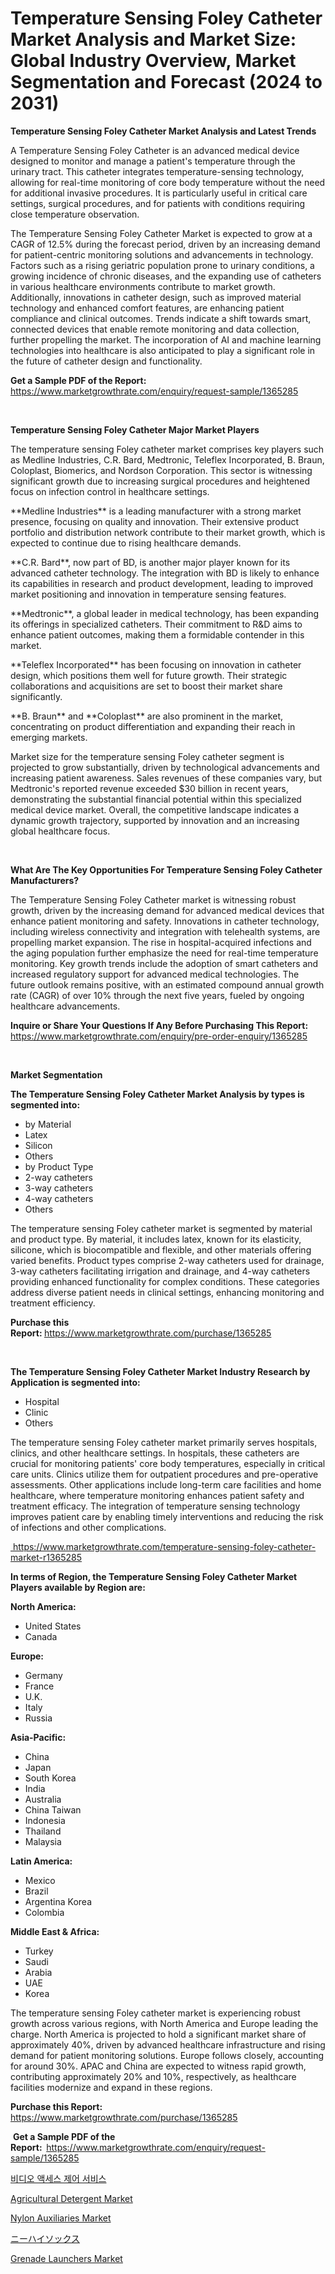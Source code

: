 <p><h1>Temperature Sensing Foley Catheter Market Analysis and Market Size: Global Industry Overview, Market Segmentation and Forecast (2024 to 2031)</h1></p><p><strong>Temperature Sensing Foley Catheter Market Analysis and Latest Trends</strong></p>
<p><p>A Temperature Sensing Foley Catheter is an advanced medical device designed to monitor and manage a patient's temperature through the urinary tract. This catheter integrates temperature-sensing technology, allowing for real-time monitoring of core body temperature without the need for additional invasive procedures. It is particularly useful in critical care settings, surgical procedures, and for patients with conditions requiring close temperature observation.</p><p>The Temperature Sensing Foley Catheter Market is expected to grow at a CAGR of 12.5% during the forecast period, driven by an increasing demand for patient-centric monitoring solutions and advancements in technology. Factors such as a rising geriatric population prone to urinary conditions, a growing incidence of chronic diseases, and the expanding use of catheters in various healthcare environments contribute to market growth. Additionally, innovations in catheter design, such as improved material technology and enhanced comfort features, are enhancing patient compliance and clinical outcomes. Trends indicate a shift towards smart, connected devices that enable remote monitoring and data collection, further propelling the market. The incorporation of AI and machine learning technologies into healthcare is also anticipated to play a significant role in the future of catheter design and functionality.</p></p>
<p><strong>Get a Sample PDF of the Report:&nbsp;</strong> <a href="https://www.marketgrowthrate.com/enquiry/request-sample/1365285">https://www.marketgrowthrate.com/enquiry/request-sample/1365285</a></p>
<p>&nbsp;</p>
<p><strong>Temperature Sensing Foley Catheter Major Market Players</strong></p>
<p><p>The temperature sensing Foley catheter market comprises key players such as Medline Industries, C.R. Bard, Medtronic, Teleflex Incorporated, B. Braun, Coloplast, Biomerics, and Nordson Corporation. This sector is witnessing significant growth due to increasing surgical procedures and heightened focus on infection control in healthcare settings.</p><p>**Medline Industries** is a leading manufacturer with a strong market presence, focusing on quality and innovation. Their extensive product portfolio and distribution network contribute to their market growth, which is expected to continue due to rising healthcare demands.</p><p>**C.R. Bard**, now part of BD, is another major player known for its advanced catheter technology. The integration with BD is likely to enhance its capabilities in research and product development, leading to improved market positioning and innovation in temperature sensing features.</p><p>**Medtronic**, a global leader in medical technology, has been expanding its offerings in specialized catheters. Their commitment to R&D aims to enhance patient outcomes, making them a formidable contender in this market.</p><p>**Teleflex Incorporated** has been focusing on innovation in catheter design, which positions them well for future growth. Their strategic collaborations and acquisitions are set to boost their market share significantly.</p><p>**B. Braun** and **Coloplast** are also prominent in the market, concentrating on product differentiation and expanding their reach in emerging markets. </p><p>Market size for the temperature sensing Foley catheter segment is projected to grow substantially, driven by technological advancements and increasing patient awareness. Sales revenues of these companies vary, but Medtronic's reported revenue exceeded $30 billion in recent years, demonstrating the substantial financial potential within this specialized medical device market. Overall, the competitive landscape indicates a dynamic growth trajectory, supported by innovation and an increasing global healthcare focus.</p></p>
<p>&nbsp;</p>
<p><strong>What Are The Key Opportunities For Temperature Sensing Foley Catheter Manufacturers?</strong></p>
<p><p>The Temperature Sensing Foley Catheter market is witnessing robust growth, driven by the increasing demand for advanced medical devices that enhance patient monitoring and safety. Innovations in catheter technology, including wireless connectivity and integration with telehealth systems, are propelling market expansion. The rise in hospital-acquired infections and the aging population further emphasize the need for real-time temperature monitoring. Key growth trends include the adoption of smart catheters and increased regulatory support for advanced medical technologies. The future outlook remains positive, with an estimated compound annual growth rate (CAGR) of over 10% through the next five years, fueled by ongoing healthcare advancements.</p></p>
<p><strong>Inquire or Share Your Questions If Any Before Purchasing This Report:</strong> <a href="https://www.marketgrowthrate.com/enquiry/pre-order-enquiry/1365285">https://www.marketgrowthrate.com/enquiry/pre-order-enquiry/1365285</a></p>
<p>&nbsp;</p>
<p><strong>Market Segmentation</strong></p>
<p><strong>The Temperature Sensing Foley Catheter Market Analysis by types is segmented into:</strong></p>
<p><ul><li>by Material</li><li>Latex</li><li>Silicon</li><li>Others</li><li>by Product Type</li><li>2-way catheters</li><li>3-way catheters</li><li>4-way catheters</li><li>Others</li></ul></p>
<p><p>The temperature sensing Foley catheter market is segmented by material and product type. By material, it includes latex, known for its elasticity, silicone, which is biocompatible and flexible, and other materials offering varied benefits. Product types comprise 2-way catheters used for drainage, 3-way catheters facilitating irrigation and drainage, and 4-way catheters providing enhanced functionality for complex conditions. These categories address diverse patient needs in clinical settings, enhancing monitoring and treatment efficiency.</p></p>
<p><strong>Purchase this Report:&nbsp;</strong><a href="https://www.marketgrowthrate.com/purchase/1365285">https://www.marketgrowthrate.com/purchase/1365285</a></p>
<p>&nbsp;</p>
<p><strong>The Temperature Sensing Foley Catheter Market Industry Research by Application is segmented into:</strong></p>
<p><ul><li>Hospital</li><li>Clinic</li><li>Others</li></ul></p>
<p><p>The temperature sensing Foley catheter market primarily serves hospitals, clinics, and other healthcare settings. In hospitals, these catheters are crucial for monitoring patients' core body temperatures, especially in critical care units. Clinics utilize them for outpatient procedures and pre-operative assessments. Other applications include long-term care facilities and home healthcare, where temperature monitoring enhances patient safety and treatment efficacy. The integration of temperature sensing technology improves patient care by enabling timely interventions and reducing the risk of infections and other complications.</p></p>
<p><a href="https://www.marketgrowthrate.com/temperature-sensing-foley-catheter-market-r1365285">&nbsp;https://www.marketgrowthrate.com/temperature-sensing-foley-catheter-market-r1365285</a></p>
<p><strong>In terms of Region, the Temperature Sensing Foley Catheter Market Players available by Region are:</strong></p>
<p>
    <p> <strong> North America: </strong>
        <ul>
            <li>United States</li>
            <li>Canada</li>
        </ul>
        </p> 
    <p> <strong> Europe: </strong>
        <ul>
            <li>Germany</li>
            <li>France</li>
            <li>U.K.</li>
            <li>Italy</li>
            <li>Russia</li>
        </ul>
        </p> 
    <p> <strong> Asia-Pacific: </strong>
        <ul>
            <li>China</li>
            <li>Japan</li>
            <li>South Korea</li>
            <li>India</li>
            <li>Australia</li>
            <li>China Taiwan</li>
            <li>Indonesia</li>
            <li>Thailand</li>
            <li>Malaysia</li>
        </ul>
        </p> 
    <p> <strong> Latin America: </strong>
        <ul>
            <li>Mexico</li>
            <li>Brazil</li>
            <li>Argentina Korea</li>
            <li>Colombia</li>
        </ul>
        </p> 
    <p> <strong> Middle East & Africa: </strong>
        <ul>
            <li>Turkey</li>
            <li>Saudi</li>
            <li>Arabia</li>
            <li>UAE</li>
            <li>Korea</li>
        </ul>
    </p>
    </p>
<p><p>The temperature sensing Foley catheter market is experiencing robust growth across various regions, with North America and Europe leading the charge. North America is projected to hold a significant market share of approximately 40%, driven by advanced healthcare infrastructure and rising demand for patient monitoring solutions. Europe follows closely, accounting for around 30%. APAC and China are expected to witness rapid growth, contributing approximately 20% and 10%, respectively, as healthcare facilities modernize and expand in these regions.</p></p>
<p><strong>Purchase this Report: </strong><a href="https://www.marketgrowthrate.com/purchase/1365285">https://www.marketgrowthrate.com/purchase/1365285</a></p>
<p>&nbsp;<strong>Get a Sample PDF of the Report:&nbsp;&nbsp;</strong><a href="https://www.marketgrowthrate.com/enquiry/request-sample/1365285">https://www.marketgrowthrate.com/enquiry/request-sample/1365285</a></p>
<p><strong></strong></p>
<p><p><a href="https://medium.com/@addiehirthe50/%EB%B9%84%EB%94%94%EC%98%A4-%EC%A0%91%EA%B7%BC-%EC%A0%9C%EC%96%B4-%EC%84%9C%EB%B9%84%EC%8A%A4-%EC%8B%9C%EC%9E%A5-%EA%B7%9C%EB%AA%A8%EC%97%90-%EB%8C%80%ED%95%9C-%ED%86%B5%EC%B0%B0%EB%A0%A5-2024%EB%85%84%EB%B6%80%ED%84%B0-2031%EB%85%84%EA%B9%8C%EC%A7%80-%EC%97%B0%ED%8F%89%EA%B7%A0-12-5-%EC%84%B1%EC%9E%A5%EB%A5%A0-cagr-%EB%A1%9C-%ED%99%95%EC%9E%A5%EB%90%98%EA%B3%A0-%EC%9E%88%EC%8A%B5%EB%8B%88%EB%8B%A4-1995dc18a6ef">비디오 액세스 제어 서비스</a></p><p><a href="https://issuu.com/reportprime-2/docs/agricultural-detergent-market-size-_1792a363ccc03c">Agricultural Detergent Market</a></p><p><a href="https://issuu.com/reportprime-2/docs/nylon-auxiliaries-market-size-2030._12f76dcd3175ca">Nylon Auxiliaries Market</a></p><p><a href="https://medium.com/@amayrani15moore/%E3%82%B0%E3%83%AD%E3%83%BC%E3%83%90%E3%83%AB%E3%83%8B%E3%83%BC%E3%83%8F%E3%82%A4%E3%82%BD%E3%83%83%E3%82%AF%E3%82%B9%E5%B8%82%E5%A0%B4%E3%81%AE%E3%82%B7%E3%82%A7%E3%82%A2%E3%81%A8%E6%88%90%E9%95%B7%E6%A9%9F%E4%BC%9A-%E5%B8%82%E5%A0%B4%E8%A6%8F%E6%A8%A1%E3%81%AF2024%E5%B9%B4%E3%81%8B%E3%82%892031%E5%B9%B4%E3%81%AE%E6%9C%9F%E9%96%93%E3%81%A7%E5%B9%B4%E5%B9%B3%E5%9D%87%E6%88%90%E9%95%B7%E7%8E%87-cagr-4-5-%E3%81%A7%E6%88%90%E9%95%B7%E3%81%97%E3%81%A6%E3%81%84%E3%81%BE%E3%81%99-e6a37b18b0cd?postPublishedType=repub">ニーハイソックス</a></p><p><a href="https://www.linkedin.com/pulse/grenade-launchers-market-evolution-global-trends-regional-dynamics-gvs2c?trackingId=mLBiBQFVQ6qOPQoTBFZCRA%3D%3D">Grenade Launchers Market</a></p></p>